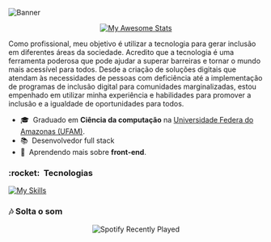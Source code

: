 ![Banner](https://capsule-render.vercel.app/api?type=cylinder&color=FF69B4&height=200&section=header&text=Ol%C3%A1%2C%20sou%20o%20Solano&fontSize=50&animation=blinking)



<p align="center">
  <a href="https://git.io/SolanoOliveira">
    <img src="https://awesome-github-stats.azurewebsites.net/user-stats/SolanoOliveira?cardType=octocat&theme=jolly&preferLogin=false" alt="My Awesome Stats">
  </a>
</p>


Como profissional, meu objetivo é utilizar a tecnologia para gerar inclusão em diferentes áreas da sociedade. Acredito que a tecnologia é uma ferramenta poderosa que pode ajudar a superar barreiras e tornar o mundo mais acessível para todos. Desde a criação de soluções digitais que atendam às necessidades de pessoas com deficiência até a implementação de programas de inclusão digital para comunidades marginalizadas, estou empenhado em utilizar minha experiência e habilidades para promover a inclusão e a igualdade de oportunidades para todos.

- 🎓 &nbsp;Graduado em **Ciência da computação** na <a href="https://www.ufam.edu.br/">Universidade Federa do Amazonas (UFAM)</a>.
- 📚 &nbsp;Desenvolvedor full stack
- 🌱 &nbsp;Aprendendo mais sobre **front-end**.


<h3> :rocket: &nbsp;Tecnologias </h3>

[![My Skills](https://skillicons.dev/icons?i=c,java,python,kotlin,html,css,javascript,nodejs,express,mysql,linux,androidstudio,arduino,git,bootstrap,ps,ai,figma,xd&theme=light)](https://skillicons.dev)

<h3>🎶 Solta o som</h3>
<p align="center">
  <img src="https://spotify-recently-played-readme.vercel.app/api?user=lrhazm930pel9hd34k5fdt33o" alt="Spotify Recently Played">
</p>
